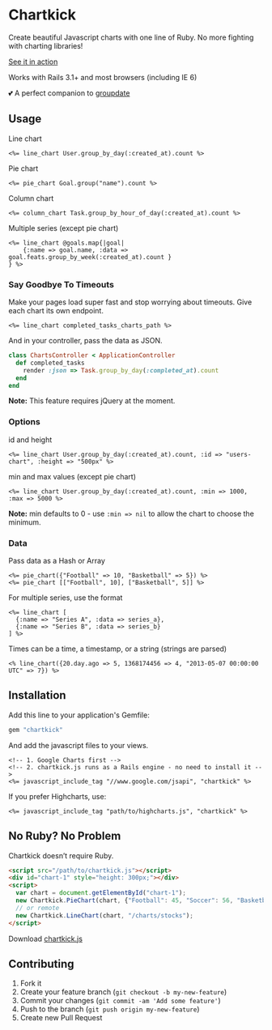 # Chartkick

Create beautiful Javascript charts with one line of Ruby. No more fighting with charting libraries!

[See it in action](http://ankane.github.io/chartkick/)

Works with Rails 3.1+ and most browsers (including IE 6)

:two_hearts: A perfect companion to [groupdate](http://ankane.github.io/groupdate/)

## Usage

Line chart

```erb
<%= line_chart User.group_by_day(:created_at).count %>
```

Pie chart

```erb
<%= pie_chart Goal.group("name").count %>
```

Column chart

```erb
<%= column_chart Task.group_by_hour_of_day(:created_at).count %>
```

Multiple series (except pie chart)

```erb
<%= line_chart @goals.map{|goal|
    {:name => goal.name, :data => goal.feats.group_by_week(:created_at).count }
} %>
```

### Say Goodbye To Timeouts

Make your pages load super fast and stop worrying about timeouts.  Give each chart its own endpoint.

```erb
<%= line_chart completed_tasks_charts_path %>
```

And in your controller, pass the data as JSON.

```ruby
class ChartsController < ApplicationController
  def completed_tasks
    render :json => Task.group_by_day(:completed_at).count
  end
end
```

**Note:** This feature requires jQuery at the moment.

### Options

id and height

```erb
<%= line_chart User.group_by_day(:created_at).count, :id => "users-chart", :height => "500px" %>
```

min and max values (except pie chart)

```erb
<%= line_chart User.group_by_day(:created_at).count, :min => 1000, :max => 5000 %>
```

**Note:** min defaults to 0 - use `:min => nil` to allow the chart to choose the minimum.

### Data

Pass data as a Hash or Array

```erb
<%= pie_chart({"Football" => 10, "Basketball" => 5}) %>
<%= pie_chart [["Football", 10], ["Basketball", 5]] %>
```

For multiple series, use the format

```erb
<%= line_chart [
  {:name => "Series A", :data => series_a},
  {:name => "Series B", :data => series_b}
] %>
```

Times can be a time, a timestamp, or a string (strings are parsed)

```erb
<% line_chart({20.day.ago => 5, 1368174456 => 4, "2013-05-07 00:00:00 UTC" => 7}) %>
```

## Installation

Add this line to your application's Gemfile:

```ruby
gem "chartkick"
```

And add the javascript files to your views.

```erb
<!-- 1. Google Charts first -->
<!-- 2. chartkick.js runs as a Rails engine - no need to install it -->
<%= javascript_include_tag "//www.google.com/jsapi", "chartkick" %>
```

If you prefer Highcharts, use:

```erb
<%= javascript_include_tag "path/to/highcharts.js", "chartkick" %>
```

## No Ruby? No Problem

Chartkick doesn’t require Ruby.

```html
<script src="/path/to/chartkick.js"></script>
<div id="chart-1" style="height: 300px;"></div>
<script>
  var chart = document.getElementById("chart-1");
  new Chartkick.PieChart(chart, {"Football": 45, "Soccer": 56, "Basketball": 98});
  // or remote
  new Chartkick.LineChart(chart, "/charts/stocks");
</script>
```

Download [chartkick.js](https://raw.github.com/ankane/chartkick/master/app/assets/javascripts/chartkick.js)

## Contributing

1. Fork it
2. Create your feature branch (`git checkout -b my-new-feature`)
3. Commit your changes (`git commit -am 'Add some feature'`)
4. Push to the branch (`git push origin my-new-feature`)
5. Create new Pull Request
